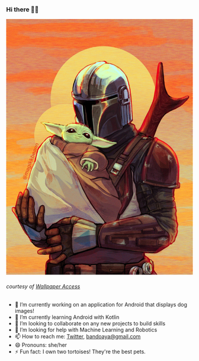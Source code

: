 ### Hi there 👋🏿
![Mandalorian and The Child](https://github.com/ladybando/ladybando/blob/main/8E9092B3-3F73-4EB8-A292-C7AFA836DEF3.jpeg?raw=true)

###### courtesy of [Wallpaper Access](https://wallpaperaccess.com/mandalorian-and-baby-yoda)


- 🔭 I’m currently working on an application for Android that displays dog images!
- 🌱 I’m currently learning Android with Kotlin
- 👯 I’m looking to collaborate on any new projects to build skills
- 🤔 I’m looking for help with Machine Learning and Robotics
- 📫 How to reach me: [Twitter](https://twitter.com/ladybando), bandoaya@gmail.com
- 😄 Pronouns: she/her
- ⚡ Fun fact: I own two tortoises! They're the best pets.
